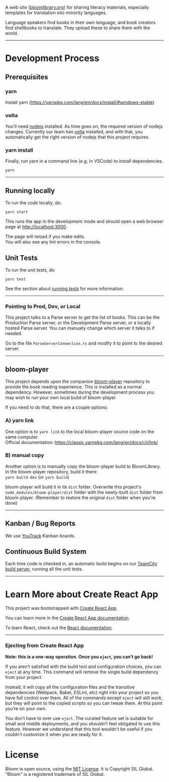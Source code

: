 A web site ([bloomlibrary.org](https://bloomlibrary.org)) for sharing literacy materials, especially templates for translation into minority languages.

Language speakers find books in their own language, and book creators find shellbooks to translate. They upload these to share them with the world.

---

# Development Process

## Prerequisites ##

### yarn ###
Install yarn (https://yarnpkg.com/lang/en/docs/install/#windows-stable)

### volta ###
You'll need [nodejs](https://nodejs.org/en/) installed.  As time goes on, the required version of nodejs changes. Currently our team has [volta](https://github.com/volta-cli/volta) installed, and with that, you automatically get the right version of nodejs that this project requires.

### yarn install ###
Finally, run yarn in a command line (e.g. in VSCode) to install dependencies.

    yarn

---

## Running locally ##
To run the code locally, do:

    yarn start

This runs the app in the development mode and should open a web browser page at [http://localhost:3000](http://localhost:3000).

The page will reload if you make edits.<br>
You will also see any lint errors in the console.


## Unit Tests ##
To run the unit tests, do

    yarn test
See the section about [running tests](https://facebook.github.io/create-react-app/docs/running-tests) for more information.

---

### Pointing to Prod, Dev, or Local
This project talks to a Parse server to get the list of books. This can be the Production Parse server, or the Development Parse server, or a locally hosted Parse server. You can manually change which server it talks to if needed.

Go to the file ```ParseServerConnection.ts``` and modify it to point to the desired server.

---

## bloom-player
This project depends upon the companion [bloom-player](https://github.com/BloomBooks/bloom-player) repository to provide the book reading experience.
This is installed as a normal dependency. However, sometimes during the development process you may wish to run your own local build of bloom-player.

If you need to do that, there are a couple options:
### A) yarn link
One option is to ```yarn link``` to the local bloom-player source code on the same computer.<br />
Official documentation: https://classic.yarnpkg.com/lang/en/docs/cli/link/

### B) manual copy
Another option is to manually copy the bloom-player build to BloomLibrary.
In the bloom-player repository, build it there:<br />
```yarn build-dev``` (or ```yarn build```)

bloom-player will build it in its ```dist``` folder. Overwrite this project's ```node_modules/bloom-player/dist``` folder with the newly-built ```dist``` folder from bloom-player.  (Remember to restore the original ```dist``` folder when you're done)


---

## Kanban / Bug Reports

We use [YouTrack](https://silbloom.myjetbrains.com) Kanban boards.

## Continuous Build System

Each time code is checked in, an automatic build begins on our [TeamCity build server](https://build.palaso.org/project/Bloom), running all the unit tests.


---

# Learn More about Create React App

This project was bootstrapped with [Create React App](https://github.com/facebook/create-react-app).

You can learn more in the [Create React App documentation](https://facebook.github.io/create-react-app/docs/getting-started).

To learn React, check out the [React documentation](https://reactjs.org/).

---
### Ejecting from Create React App ###
**Note: this is a one-way operation. Once you `eject`, you can’t go back!**

If you aren’t satisfied with the build tool and configuration choices, you can `eject` at any time. This command will remove the single build dependency from your project.

Instead, it will copy all the configuration files and the transitive dependencies (Webpack, Babel, ESLint, etc) right into your project so you have full control over them. All of the commands except `eject` will still work, but they will point to the copied scripts so you can tweak them. At this point you’re on your own.

You don’t have to ever use `eject`. The curated feature set is suitable for small and middle deployments, and you shouldn’t feel obligated to use this feature. However we understand that this tool wouldn’t be useful if you couldn’t customize it when you are ready for it.



# License

Bloom is open source, using the [MIT License](http://sil.mit-license.org). It is Copyright SIL Global.
"Bloom" is a registered trademark of SIL Global.
